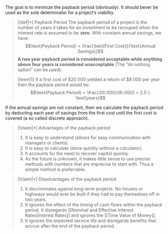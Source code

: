 The goal is to minimize the payback period (obviously). It should bever be used as the sole determinator for a project’s viability.

>[!def|*] Payback Period
>The payback period of a project is the number of years it takes for an investment to be recouped when the interest rate is assumed to be **zero**. With constant annual savings, we have: $$\text{Payback Period} = \frac{\text{First Cost}}{\text{Annual Savings}}$$
>**A two year payback period is considered acceptable while anything above four years is considered unacceptable** (The “do nothing option” can be used).

>[!exm|1]
>If a first cost of $\$20\:000$ yielded a return of $\$8\:000$ per year then the payback period would be: $$\text{Payback Period} = \frac{20\:000}{8\:000} = 2.5 \: \text{years}$$

If the annual savings are not constant, then we calculate the payback period by deducting each year of savings from the first cost until the first cost is covered (a so called discrete approach).

>[!claim|*] Advantages of the payback period
>1. It is easy to understand (allows for easy communication with managers or clients).
>2. It is easy to calculate (done quickly without a calculator).
>3. It accounts for the need to recover capitol quickly.
>4. As the future is unknown, it makes little sense to use precise methods with numbers that are imprecise to start with. Thus a simple method is preferrable.

>[!claim|*] Disadvantages of the payback period
>1. It discriminates against long-term projects. No houses or highways would ever be built if they had to pay themselves off in two years.
>2. It ignores the effect of the timing of cash flows within the payback period. It disregards [[Nominal and Effective Interest Rates|Interest Rates]] and ignores the [[Time Value of Money]]. 
>3. It ignores the expected service life and disregards benefits that accrue after the end of the payback period.

